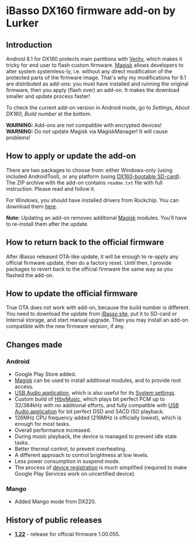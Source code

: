 # iBasso DX160 firmware add-on by Lurker

## Introduction
Android 8.1 for DX160 protects main partitions with [Verity](https://source.android.com/security/verifiedboot), which makes it tricky for end user to flash custom firmware. [Magisk](https://magiskmanager.com/) allows developers to alter system systemless-ly, i.e. without any direct modification of the protected parts of the firmware image. That's why my modifications for 8.1 are distributed as add-ons: you must have installed and running the original firmware, then you apply (flash over) an add-on. It makes the download smaller and update process faster!

To check the current add-on version in Android mode, go to _Settings_, _About DX160_, _Build number_ at the bottom.

**WARNING:** Add-ons are *not* compatible with encrypted devices!<br />
**WARNING:** Do *not* update Magisk via MagiskManager! It will cause problems!

## How to apply or update the add-on
There are two packages to choose from: either Windows-only (using included AndroidTool), or any platform (using [DX160-bootable SD-card](https://github.com/Lurker00/DX160-Firmware-Add-on/tree/master/FirmwareUpdater)). The ZIP archive with the add-on contains `readme.txt` file with full instruction. Please read and follow it.

For Windows, you should have installed drivers from Rockchip. You can download them [here](https://github.com/Lurker00/DX220-Firmware-Add-on/tree/master/files).

**Note:** Updating an add-on removes additional [Magisk](https://magiskmanager.com/) modules. You'll have to re-install them after the update.

## How to return back to the official firmware
After iBasso released OTA-like update, it will be enough to re-apply any official firmware update, then do a factory reset. Until then, I provide packages to revert back to the official firmware the same way as you flashed the add-on.

## How to update the official firmware
True OTA does not work with add-on, because the build number is different. You need to download the update from [iBasso site](http://ibasso.com/down.php), put it to SD-card or Internal storage, and start manual upgrade. Then you may install an add-on compatible with the new firmware version, if any.

## Changes made
### Android
* Google Play Store added.
* [Magisk](https://magiskmanager.com/) can be used to install additional modules, and to provide root access.
* [USB Audio application](https://github.com/Lurker00/DX200-USB-Audio-Release/blob/master/README.md), which is also useful for its [System settings](https://github.com/Lurker00/DX200-USB-Audio-Release/blob/master/README.md#system-settings).
* Custom build of [HibyMusic](https://play.google.com/store/apps/details?id=com.hiby.music), which plays bit perfect PCM up to 32/384kHz with no additional efforts, and fully compatible with [USB Audio application](https://github.com/Lurker00/DX200-USB-Audio-Release/blob/master/README.md) for bit perfect DSD and SACD ISO playback.
* 126MHz CPU frequency added (216MHz is officially lowest), which is enough for most tasks.
* Overall performance increased.
* During music playback, the device is managed to prevent idle state tasks.
* Better thermal control, to prevent overheating.
* A different approach to control brightness at low levels.
* Less power consumption in suspend mode.
* The process of [device registration](https://www.google.com/android/uncertified/) is much simplified (required to make Google Play Services work on uncertified device).
### Mango
* Added Mango mode from DX220.

## History of public releases
* [**1.22**](https://github.com/Lurker00/DX160-Firmware-Add-on/releases/tag/v1.22) - release for official firmware 1.00.055.
